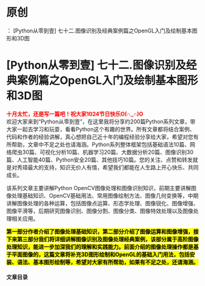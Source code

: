 # 原创
：  [Python从零到壹] 七十二.图像识别及经典案例篇之OpenGL入门及绘制基本图形和3D图

# [Python从零到壹] 七十二.图像识别及经典案例篇之OpenGL入门及绘制基本图形和3D图

<font color="red">**十月太忙，还是写一篇吧！祝大家1024节日快乐O(∩_∩)O**</font><br/> 欢迎大家来到“Python从零到壹”，在这里我将分享约200篇Python系列文章，带大家一起去学习和玩耍，看看Python这个有趣的世界。所有文章都将结合案例、代码和作者的经验讲解，真心想把自己近十年的编程经验分享给大家，希望对您有所帮助，文章中不足之处也请海涵。Python系列整体框架包括基础语法10篇、网络爬虫30篇、可视化分析10篇、机器学习20篇、大数据分析20篇、图像识别30篇、人工智能40篇、Python安全20篇、其他技巧10篇。您的关注、点赞和转发就是对秀璋最大的支持，知识无价人有情，希望我们都能在人生路上开心快乐、共同成长。

该系列文章主要讲解Python OpenCV图像处理和图像识别知识，前期主要讲解图像处理基础知识、OpenCV基础用法、常用图像绘制方法、图像几何变换等，中期讲解图像处理的各种运算，包括图像点运算、形态学处理、图像锐化、图像增强、图像平滑等，后期研究图像识别、图像分割、图像分类、图像特效处理以及图像处理相关应用。

<mark>**第一部分作者介绍了图像处理基础知识，第二部分介绍了图像运算和图像增强，接下来第三部分我们将详细讲解图像识别及图像处理经典案例，该部分属于高阶图像处理知识，能进一步加深我们的理解和实践能力。前面介绍的图像处理操作都是基于平面图像的，这篇文章将补充3D图形绘制和OpenGL的基础入门用法，包括安装、语法、基本图形绘制等，希望对大家有所帮助，如果有不足之处，还请海涵。**</mark>

#### 文章目录
